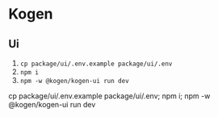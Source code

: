 # Kogen

## Ui

1. `cp package/ui/.env.example package/ui/.env`
2. `npm i`
3. `npm -w @kogen/kogen-ui run dev`

cp package/ui/.env.example package/ui/.env; npm i; npm -w @kogen/kogen-ui run dev
